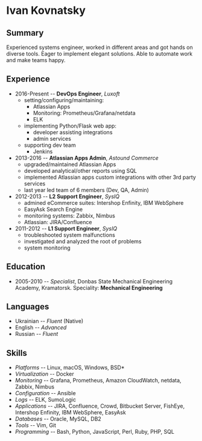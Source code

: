 # Ivan Kovnatsky

## Summary
Experienced systems engineer, worked in different areas and got hands on
diverse tools. Eager to implement elegant solutions. Able to automate work and
make teams happy.

## Experience
* 2016-Present -- **DevOps Engineer**, _Luxoft_
  * setting/configuring/maintaining:
    * Atlassian Apps
    * Monitoring: Prometheus/Grafana/netdata
    * ELK
  * implementing Python/Flask web app:
    * developer assisting integrations
    * admin services
  * supporting dev team
    * Jenkins
* 2013-2016 -- **Atlassian Apps Admin**, _Astound Commerce_
  * upgraded/maintained Atlassian Apps
  * developed analytical/other reports using SQL
  * implemented Atlassian apps custom integrations with other 3rd party services
  * last year led team of 6 members (Dev, QA, Admin)
* 2012-2013 -- **L2 Support Engineer**, _SysIQ_
  * admined eCommerce suites: Intershop Enfinity, IBM WebSphere
  * EasyAsk Search Engine
  * monitoring systems: Zabbix, Nimbus
  * Atlassian: JIRA/Confluence
* 2011-2012 -- **L1 Support Engineer**, _SysIQ_
  * troubleshooted system malfunctions
  * investigated and analyzed the root of problems
  * system monitoring

## Education
* 2005-2010 -- _Specialist_, Donbas State Mechanical Engineering Academy, Kramatorsk. Speciality: **Mechanical Engineering**

## Languages
* Ukrainian -- _Fluent_ (Native)
* English   -- _Advanced_
* Russian   -- _Fluent_

## Skills
* _Platforms_       -- Linux, macOS, Windows, BSD*
* _Virtualization_  -- Docker
* _Monitoring_      -- Grafana, Prometheus, Amazon CloudWatch, netdata, Zabbix, Nimbus
* _Configuration_   -- Ansible
* _Logs_            -- ELK, SumoLogic
* _Applications_    -- JIRA, Confluence, Crowd, Bitbucket Server, FishEye, Intershop Enfinity, IBM WebSphere, EasyAsk
* _Databases_       -- Oracle, MySQL, DB2
* _Tools_           -- Vim, Git
* _Programming_     -- Bash, Python, JavaScript, Perl, Ruby, PHP, SQL
